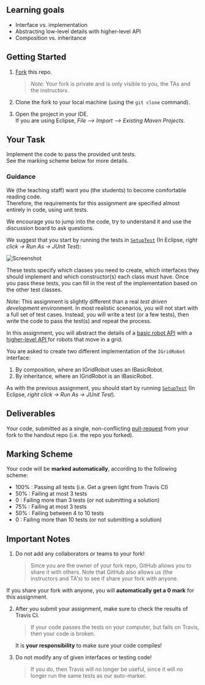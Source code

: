 ## Learning goals

 * Interface vs. implementation
 * Abstracting low-level details with higher-level API
 * Composition vs. inheritance

## Getting Started

 1. [Fork][github-fork] this repo.

     > _Note:_ Your fork is private and is only visible to you, the TAs and the instructors.

 2. Clone the fork to your local machine (using the `git clone` command).
 
 3. Open the project in your IDE.       
    If you are using Eclipse, _File --> Import --> Existing Maven Projects_.


## Your Task

Implement the code to pass the provided unit tests.        
See the marking scheme below for more details.

### Guidance

We (the teaching staff) want you (the students) to become comfortable reading code.     
Therefore, the requirements for this assignment are specified almost entirely in code, using unit tests.

We encourage you to jump into the code, try to understand it and use the discussion board to ask questions.

We suggest that you start by running the tests in [`SetupTest`](src/test/java/edu/toronto/csc301/SetupTest.java) (In Eclipse, _right click -> Run As -> JUnit Test_):

![Screenshot](https://csc301-fall-2016.github.io/img/eclipse-screenshot.png)

These tests specify which classes you need to create, which interfaces they should implement and which constructor(s) each class must have. Once you pass these tests, you can fill in the rest of the implementation based on the other test classes.

_Note:_ This assignment is slightly different than a real _test driven development_ environment.
In most realistic scenarios, you will not start with a full set of test cases. Instead, you will write a test (or a few tests), then write the code to pass the test(s) and repeat the process.

 
In this assignment, you will abstract the details of a [basic robot API](/src/main/java/edu/toronto/csc301/IBasicRobot.java) 
with a [higher-level API ](/src/main/java/edu/toronto/csc301/IGridRobot.java) for robots that move in a grid.

You are asked to create two different implementation of the `IGridRobot` interface:

 1. By composition, where an IGridRobot uses an IBasicRobot.
 2. By inheritance, where an IGridRobot is an IBasicRobot.
  
As with the previous assignment, you should start by running 
[`SetupTest`](src/test/java/edu/toronto/csc301/SetupTest.java) 
(In Eclipse, _right click -> Run As -> JUnit Test_). 


## Deliverables

Your code, submitted as a single, non-conflicting [pull-request][github-pull-requests] from your fork to the handout repo (i.e. the repo you forked).

## Marking Scheme

Your code will be **marked automatically**, according to the following scheme:

 * 100% : Passing all tests (i.e. Get a green light from Travis CI)
 * 50%  : Failing at most 3 tests
 * 0    : Failing more than 3 tests (or not submitting a solution)
 * 75%  : Failing at most 3 tests
 * 50%  : Failing between 4 to 10 tests
 * 0    : Failing more than 10 tests (or not submitting a solution)


## Important Notes

 1. Do not add any collaborators or teams to your fork!

    > Since you are the owner of your fork repo, GitHub allows you to share it with
others. Note that GitHub also allows us (the instructors and TA's) to see if
share your fork with anyone.

  If you share your fork with anyone, you will **automatically get a 0 mark** for this assignment.
  
 2. After you submit your assignment, make sure to check the results of Travis CI.
 
     > If your code passes the tests on your computer, but fails on Travis, then your code is broken.       

    It is **your responsibility** to make sure your code compiles!
  
 3. Do not modify any of given interfaces or testing code!
 
    > If you do, then Travis will no longer be useful, since it will no longer run the same tests as our auto-marker.
    


[github-issues]: https://guides.github.com/features/issues/
[github-guides]: https://guides.github.com/ "GitHub guides"
[github-fork]: https://guides.github.com/activities/forking/ "Guide to GitHub fork"
[github-pull-requests]: https://help.github.com/articles/using-pull-requests/ "Guide to GitHub Pull-Requests"

